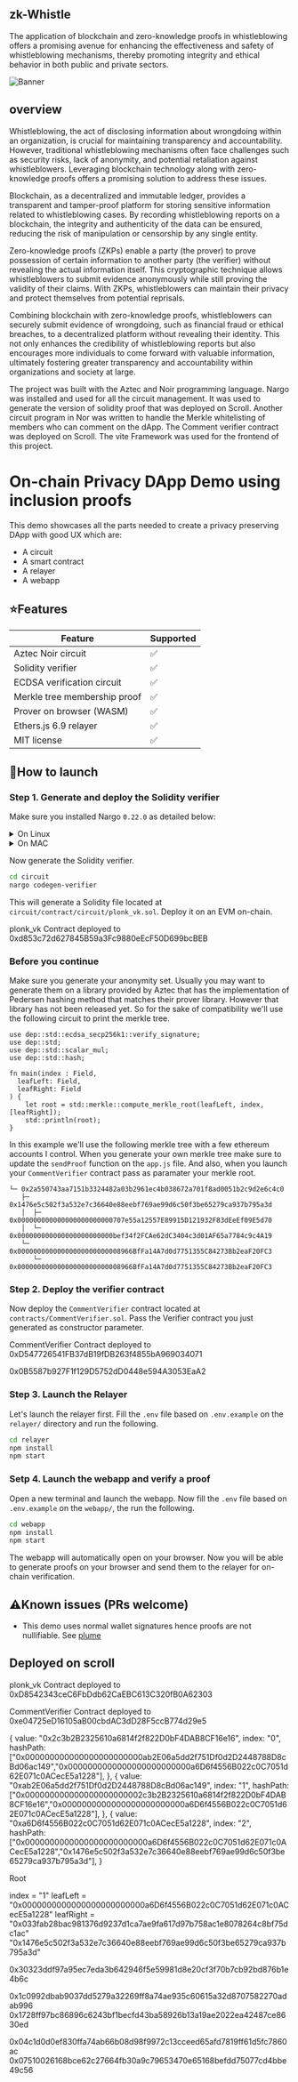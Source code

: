 ## zk-Whistle

The application of blockchain and zero-knowledge proofs in whistleblowing offers a promising avenue for enhancing the effectiveness and safety of whistleblowing mechanisms, thereby promoting integrity and ethical behavior in both public and private sectors.

![Banner](webapp/images/whistleblower.jpg)

## overview
Whistleblowing, the act of disclosing information about wrongdoing within an organization, is crucial for maintaining transparency and accountability. However, traditional whistleblowing mechanisms often face challenges such as security risks, lack of anonymity, and potential retaliation against whistleblowers. Leveraging blockchain technology along with zero-knowledge proofs offers a promising solution to address these issues.

Blockchain, as a decentralized and immutable ledger, provides a transparent and tamper-proof platform for storing sensitive information related to whistleblowing cases. By recording whistleblowing reports on a blockchain, the integrity and authenticity of the data can be ensured, reducing the risk of manipulation or censorship by any single entity.

Zero-knowledge proofs (ZKPs) enable a party (the prover) to prove possession of certain information to another party (the verifier) without revealing the actual information itself. This cryptographic technique allows whistleblowers to submit evidence anonymously while still proving the validity of their claims. With ZKPs, whistleblowers can maintain their privacy and protect themselves from potential reprisals.

Combining blockchain with zero-knowledge proofs, whistleblowers can securely submit evidence of wrongdoing, such as financial fraud or ethical breaches, to a decentralized platform without revealing their identity. This not only enhances the credibility of whistleblowing reports but also encourages more individuals to come forward with valuable information, ultimately fostering greater transparency and accountability within organizations and society at large.

The project was built with the Aztec and Noir programming language. Nargo was installed and used for all the circuit management. It was used to generate the version of solidity proof that was deployed on Scroll.
Another circuit program in Nor was written to handle the Merkle whitelisting of members who can comment on the dApp.
The Comment verifier contract was deployed on Scroll. 
The vite Framework was used for the frontend of this project.

# On-chain Privacy DApp Demo using inclusion proofs

This demo showcases all the parts needed to create a privacy preserving DApp with good UX which are:
* A circuit
* A smart contract
* A relayer
* A webapp

## ⭐Features

| Feature | Supported |
|----------|------------ |
| Aztec Noir circuit | ✅ |
| Solidity verifier | ✅ |
| ECDSA verification circuit | ✅ |
| Merkle tree membership proof | ✅ |
| Prover on browser (WASM) | ✅ |
| Ethers.js 6.9 relayer | ✅ |
| MIT license | ✅ |

## 🚀How to launch

### Step 1. Generate and deploy the Solidity verifier

Make sure you installed Nargo `0.22.0` as detailed below:

<details>
<summary>On Linux</summary>
  
```bash
mkdir -p $HOME/.nargo/bin && \
curl -o $HOME/.nargo/bin/nargo-x86_64-unknown-linux-gnu.tar.gz -L https://github.com/noir-lang/noir/releases/download/v0.22.0/nargo-x86_64-unknown-linux-gnu.tar.gz && \
tar -xvf $HOME/.nargo/bin/nargo-x86_64-unknown-linux-gnu.tar.gz -C $HOME/.nargo/bin/ && \
echo 'export PATH=$PATH:$HOME/.nargo/bin' >> ~/.bashrc && \
source ~/.bashrc
```
</details>

<details>
<summary>On MAC</summary>
  
```bash
mkdir -p $HOME/.nargo/bin && \
curl -o $HOME/.nargo/bin/nargo-x86_64-apple-darwin.tar.gz -L https://github.com/noir-lang/noir/releases/download/v0.22.0/nargo-x86_64-apple-darwin.tar.gz && \
tar -xvf $HOME/.nargo/bin/nargo-x86_64-apple-darwin.tar.gz -C $HOME/.nargo/bin/ && \
echo '\nexport PATH=$PATH:$HOME/.nargo/bin' >> ~/.zshrc && \
source ~/.zshrc
```
</details>

Now generate the Solidity verifier.

```bash
cd circuit
nargo codegen-verifier
```

This will generate a Solidity file located at `circuit/contract/circuit/plonk_vk.sol`. Deploy it on an EVM on-chain.

plonk_vk Contract deployed to 0xd853c72d627845B59a3Fc9880eEcF50D699bcBEB

### Before you continue

Make sure you generate your anonymity set. Usually you may want to generate them on a library provided by Aztec that has the implementation of Pedersen hashing method that matches their prover library. However that library has not been released yet. So for the sake of compatibility we'll use the following circuit to print the merkle tree.

```
use dep::std::ecdsa_secp256k1::verify_signature;
use dep::std;
use dep::std::scalar_mul;
use dep::std::hash;

fn main(index : Field,
  leafLeft: Field,
  leafRight: Field
) {
    let root = std::merkle::compute_merkle_root(leafLeft, index, [leafRight]);
    std::println(root);
}
```

In this example we'll use the following merkle tree with a few ethereum accounts I control. When you generate your own merkle tree make sure to update the `sendProof` function on the `app.js` file. And also, when you launch your `CommentVerifier` contract pass as paramater your merkle root.

```
└─ 0x2a550743aa7151b3324482a03b2961ec4b038672a701f8ad0051b2c9d2e6c4c0
   ├─ 0x1476e5c502f3a532e7c36640e88eebf769ae99d6c50f3be65279ca937b795a3d
   │  ├─ 0x000000000000000000000000707e55a12557E89915D121932F83dEeEf09E5d70
   │  └─ 0x000000000000000000000000bef34f2FCAe62dC3404c3d01AF65a7784c9c4A19
   └─ 0x00000000000000000000000008966BfFa14A7d0d7751355C84273Bb2eaF20FC3
      └─ 0x00000000000000000000000008966BfFa14A7d0d7751355C84273Bb2eaF20FC3
```

### Step 2. Deploy the verifier contract

Now deploy the `CommentVerifier` contract located at `contracts/CommentVerifier.sol`. Pass the Verifier contract you just generated as constructor parameter.

CommentVerifier Contract deployed to 0xD547726541FB37dB19fDB263f4855bA969034071

0x0B5587b927F1f129D5752dD0448e594A3053EaA2

### Step 3. Launch the Relayer

Let's launch the relayer first. Fill the `.env` file based on `.env.example` on the `relayer/` directory and run the following.

```bash
cd relayer
npm install
npm start
```

### Setp 4. Launch the webapp and verify a  proof

Open a new terminal and launch the webapp. Now fill the `.env` file based on `.env.example` on the `webapp/`, the run the following.

```bash
cd webapp
npm install
npm start
```

The webapp will automatically open on your browser. Now you will be able to generate proofs on your browser and send them to the relayer for on-chain verification.

## ⚠️Known issues (PRs welcome)

* This demo uses normal wallet signatures hence proofs are not nullifiable. See [plume](https://github.com/plume-sig/zk-nullifier-sig)

## Deployed on scroll

plonk_vk Contract deployed to 0xD8542343ceC6FbDdb62CaEBC613C320fB0A62303

CommentVerifier Contract deployed to 0xe04725eD16105aB00cbdAC3dD28F5ccB774d29e5

  {
      value: "0x2c3b2B2325610a6814f2f822D0bF4DAB8CF16e16",
      index: "0",
      hashPath: ["0x000000000000000000000000ab2E06a5dd2f751Df0d2D2448788D8cBd06ac149","0x0000000000000000000000000a6D6f4556B022c0C7051d62E071c0ACecE5a1228"],
    },
    {
      value: "0xab2E06a5dd2f751Df0d2D2448788D8cBd06ac149",
      index: "1",
      hashPath: ["0x000000000000000000000002c3b2B2325610a6814f2f822D0bF4DAB8CF16e16","0x0000000000000000000000000a6D6f4556B022c0C7051d62E071c0ACecE5a1228"],
    },
    {
      value: "0xa6D6f4556B022c0C7051d62E071c0ACecE5a1228",
      index: "2",
      hashPath: ["0x0000000000000000000000000a6D6f4556B022c0C7051d62E071c0ACecE5a1228","0x1476e5c502f3a532e7c36640e88eebf769ae99d6c50f3be65279ca937b795a3d"],
    }

Root

index = "1"
leafLeft = "0x0000000000000000000000000a6D6f4556B022c0C7051d62E071c0ACecE5a1228"
leafRight = "0x033fab28bac981376d9237d1ca7ae9fa617d97b758ac1e8078264c8bf75dc1ac"
"0x1476e5c502f3a532e7c36640e88eebf769ae99d6c50f3be65279ca937b795a3d"

0x30323ddf97a95ec7eda3b642946f5e59981d8e20cf3f70b7cb92bd876b1e4b6c


0x1c0992dbab9037dd5279a32269ff8a74ae935c60615a32d8707582270adab996
0x1728ff97bc86896c6243bf1becfd43ba58926b13a19ae2022ea42487ce8630ed

0x04c1d0d0ef830ffa74ab66b08d98f9972c13cceed65afd7819ff61d5fc7860ac
0x07510026168bce62c27664fb30a9c79653470e65168befdd75077cd4bbe49c56

